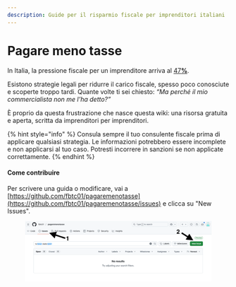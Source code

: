 ```yaml
---
description: Guide per il risparmio fiscale per imprenditori italiani
---
```


# Pagare meno tasse

In Italia, la pressione fiscale per un imprenditore arriva al [4&#x37;**%**](le-imposte-per-le-imprese.md).&#x20;

Esistono strategie legali per ridurre il carico fiscale, spesso poco conosciute e scoperte troppo tardi. Quante volte ti sei chiesto: _“Ma perché il mio commercialista non me l’ha detto?”_

È proprio da questa frustrazione che nasce questa wiki: una risorsa gratuita e aperta, scritta da imprenditori per imprenditori.&#x20;

{% hint style="info" %}
Consula sempre il tuo consulente fiscale prima di applicare qualsiasi strategia. Le informazioni potrebbero essere incomplete e non applicarsi al tuo caso. Potresti incorrere in sanzioni se non applicate correttamente.
{% endhint %}

#### **Come contribuire**

Per scrivere una guida o modificare, vai a [https://github.com/fbtc01/pagaremenotasse](https://github.com/fbtc01/pagaremenotasse/issues) e clicca su "New Issues".&#x20;

<figure><img src=".gitbook/assets/Screenshot 2025-03-18 at 11.01.58.png" alt=""><figcaption></figcaption></figure>
